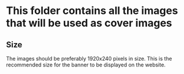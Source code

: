 # This folder contains all the images that will be used as cover images

## Size

The images should be preferably 1920x240 pixels in size. This is the recommended size for the banner to be displayed on the website.